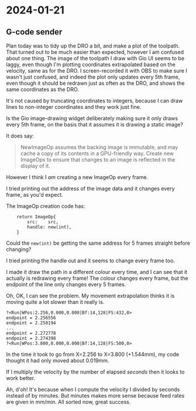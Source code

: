 # 2024-01-21

## G-code sender

Plan today was to tidy up the DRO a bit, and make a plot of the toolpath. That turned out to be much easier than expected,
however I am confused about one thing. The image of the toolpath I draw with Gio UI seems to be laggy, even though I'm
plotting coordinates extrapolated based on the velocity, same as for the DRO. I screen-recorded it with OBS to make
sure I wasn't just confused, and indeed the plot only updates every 5th frame, even though it should be redrawn just
as often as the DRO, and shows the same coordinates as the DRO.

It's not caused by truncating coordinates to integers, because I can draw lines to non-integer coordinates and they
work just fine.

Is the Gio image-drawing widget deliberately making sure it only draws every 5th frame, on the basis that it assumes
it is drawing a static image?

It does say:

> NewImageOp assumes the backing image is immutable, and may cache a copy of its
> contents in a GPU-friendly way. Create new ImageOps to ensure that changes to
> an image is reflected in the display of it. 

However I think I *am* creating a new ImageOp every frame.

I tried printing out the address of the image data and it changes every frame, as you'd expect.

The ImageOp creation code has:

        return ImageOp{
            src:    src,
            handle: new(int),
        }

Could the `new(int)` be getting the same address for 5 frames straight before changing?

I tried printing the handle out and it seems to change every frame too.

I made it draw the path in a different colour every time, and I can see that it actually is redrawing every frame! The colour
changes every frame, but the endpoint of the line only changes every 5 frames.

Oh, OK, I can see the problem. My movement extrapolation thinks it is moving quite a lot slower than it really is.

    ?<Run|WPos:2.256,0.000,0.000|Bf:14,128|FS:432,0>
    endpoint = 2.256556
    endpoint = 2.258194
    ...
    endpoint = 2.272778
    endpoint = 2.274398
    ?<Run|WPos:3.800,0.000,0.000|Bf:14,128|FS:500,0>

In the time it took to go from X=2.256 to X=3.800 (+1.544mm), my code thought it had only
moved about 0.019mm.

If I multiply the velocity by the number of elapsed *seconds* then it looks to work better.

Ah, d'oh! It's because when I compute the velocity I divided by seconds instead of by minutes. But minutes
makes more sense because feed rates are given in mm/min. All sorted now, great success.
